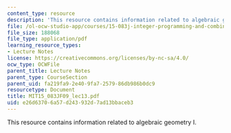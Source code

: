```yaml
---
content_type: resource
description: 'This resource contains information related to algebraic geometry I. '
file: /ol-ocw-studio-app/courses/15-083j-integer-programming-and-combinatorial-optimization-fall-2009/e26d63706a57d243932d7ad13bbaceb3_MIT15_083JF09_lec13.pdf
file_size: 188068
file_type: application/pdf
learning_resource_types:
- Lecture Notes
license: https://creativecommons.org/licenses/by-nc-sa/4.0/
ocw_type: OCWFile
parent_title: Lecture Notes
parent_type: CourseSection
parent_uid: fa219fa9-2e40-9fa7-2579-86db986b0dc9
resourcetype: Document
title: MIT15_083JF09_lec13.pdf
uid: e26d6370-6a57-d243-932d-7ad13bbaceb3
---
```

This resource contains information related to algebraic geometry I. 
